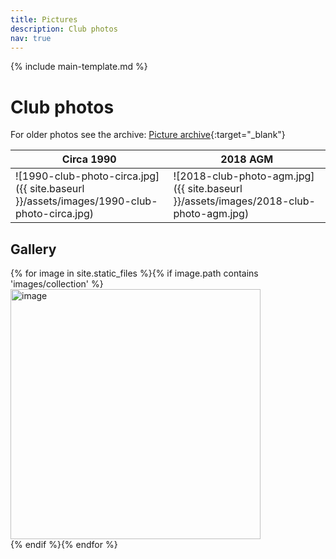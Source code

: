 ```yaml
---
title: Pictures
description: Club photos
nav: true
---
```


{% include main-template.md %}

# Club photos

For older photos see the archive: [Picture archive](https://nbarc.weebly.com/picture-archive.html){:target="_blank"}

| Circa 1990                                                                               | 2018 AGM                                                                             |
|------------------------------------------------------------------------------------------|--------------------------------------------------------------------------------------|
| ![1990-club-photo-circa.jpg]({{ site.baseurl }}/assets/images/1990-club-photo-circa.jpg) | ![2018-club-photo-agm.jpg]({{ site.baseurl }}/assets/images/2018-club-photo-agm.jpg) |

## Gallery

{% for image in site.static_files %}{% if image.path contains 'images/collection' %}<img src="{{ site.baseurl }}{{ image.path }}" alt="image" height="400px" width="auto"/><br/>{% endif %}{% endfor %}
